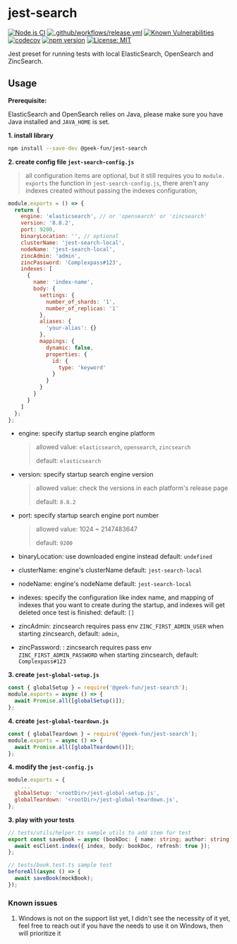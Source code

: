 # jest-search
[![Node.js CI](https://github.com/geek-fun/jest-search/actions/workflows/node.yml/badge.svg)](https://github.com/geek-fun/jest-search/actions/workflows/node.yml)
[![.github/workflows/release.yml](https://github.com/geek-fun/jest-search/actions/workflows/release.yml/badge.svg)](https://github.com/geek-fun/jest-search/actions/workflows/release.yml)
[![Known Vulnerabilities](https://snyk.io/test/github/geek-fun/jest-search/badge.svg)](https://snyk.io/test/github/geek-fun/jest-search)
[![codecov](https://codecov.io/gh/geek-fun/jest-search/branch/master/graph/badge.svg?token=KYTVHHKCI5)](https://codecov.io/gh/geek-fun/jest-search)
[![npm version](https://badge.fury.io/js/@geek-fun%2Fjest-search.svg)](https://badge.fury.io/js/@geek-fun%2Fjest-search)
[![License: MIT](https://img.shields.io/badge/License-MIT-yellow.svg)](https://opensource.org/licenses/MIT)

Jest preset for running tests with local ElasticSearch, OpenSearch and ZincSearch.

## Usage
**Prerequisite:**

ElasticSearch and OpenSearch relies on Java, please make sure you have Java installed and `JAVA_HOME` is set.

**1. install library** 

```bash
npm install --save-dev @geek-fun/jest-search
```

**2. create config file `jest-search-config.js`** 

> all configuration items are optional, but it still requires you to `module. exports` the function in `jest-search-config.js`,  there aren't any indexes created without passing the indexes configuration,

```javascript
module.exports = () => {
  return {
    engine: 'elasticsearch', // or 'opensearch' or 'zincsearch'
    version: '8.8.2',
    port: 9200,
    binaryLocation: '', // optional
    clusterName: 'jest-search-local',
    nodeName: 'jest-search-local',
    zincAdmin: 'admin',
    zincPassword: 'Complexpass#123',
    indexes: [
      {
        name: 'index-name',
        body: {
          settings: {
            number_of_shards: '1',
            number_of_replicas: '1'
          },
          aliases: {
            'your-alias': {}
          },
          mappings: {
            dynamic: false,
            properties: {
              id: {
                type: 'keyword'
              }
            }
          }
        }
      }
    ]
  };
};
```

- engine: <string> specify startup search engine platform

  > allowed value: `elasticsearch`, `opensearch`, `zincsearch`
  >
  > default: `elasticsearch`

- version:  <string> specify startup search engine version

  > allowed value: check the versions in each platform's release page
  >
  > default: `8.8.2`

- port: <number> specify startup search engine port number

  > allowed value: 1024 ~ 2147483647
  >
  > default: `9200`

- binaryLocation:<string> use downloaded  engine instead default: `undefined`

- clusterName:<string> engine's clusterName default: `jest-search-local`

- nodeName: engine's nodeName default: `jest-search-local`

- indexes: specify the configuration like index name, and mapping of  indexes that you want to create during the startup, and indexes will get deleted once test is finished: default: `[]`

- zincAdmin:<string> zincsearch requires pass env `ZINC_FIRST_ADMIN_USER` when starting zincsearch, default:  `admin`,

- zincPassword: <string> :  zincsearch requires pass env `ZINC_FIRST_ADMIN_PASSWORD` when starting zincsearch, default:  `Complexpass#123`




**3. create  `jest-global-setup.js`**

```javascript
const { globalSetup } = require('@geek-fun/jest-search');
module.exports = async () => {
  await Promise.all([globalSetup()]);
};
```



**4. create  `jest-global-teardown.js`**

```javascript
const { globalTeardown } = require('@geek-fun/jest-search');
module.exports = async () => {
  await Promise.all([globalTeardown()]);
};
```



**4. modify the `jest-config.js`**

```javascript
module.exports = {
	...
  globalSetup: '<rootDir>/jest-global-setup.js',
  globalTeardown: '<rootDir>/jest-global-teardown.js',
};
```

**3. play with your tests**

```typescript
// tests/utils/helper.ts sample utils to add item for test
export const saveBook = async (bookDoc: { name: string; author: string }) => {
  await esClient.index({ index, body: bookDoc, refresh: true });
};

// tests/book.test.ts sample test
beforeAll(async () => {
  await saveBook(mockBook);
});
```



### Known issues

1. Windows is not on the support list yet, I didn't see the necessity of it yet, feel free to reach out if you have the needs to use it on Windows, then will prioritize it
